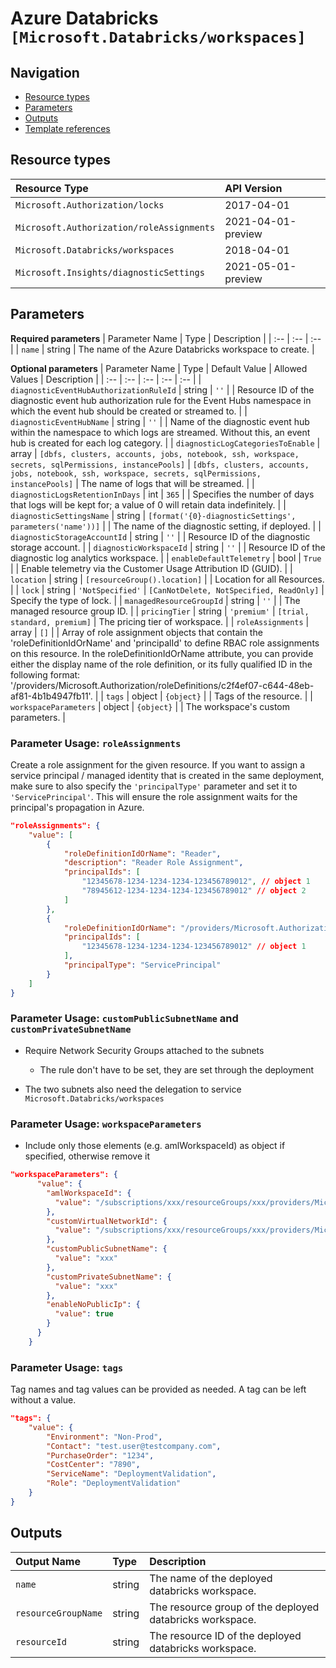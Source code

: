 # Azure Databricks `[Microsoft.Databricks/workspaces]`

## Navigation

- [Resource types](#Resource-types)
- [Parameters](#Parameters)
- [Outputs](#Outputs)
- [Template references](#Template-references)

## Resource types

| Resource Type | API Version |
| :-- | :-- |
| `Microsoft.Authorization/locks` | 2017-04-01 |
| `Microsoft.Authorization/roleAssignments` | 2021-04-01-preview |
| `Microsoft.Databricks/workspaces` | 2018-04-01 |
| `Microsoft.Insights/diagnosticSettings` | 2021-05-01-preview |

## Parameters

**Required parameters**
| Parameter Name | Type | Description |
| :-- | :-- | :-- |
| `name` | string | The name of the Azure Databricks workspace to create. |

**Optional parameters**
| Parameter Name | Type | Default Value | Allowed Values | Description |
| :-- | :-- | :-- | :-- | :-- |
| `diagnosticEventHubAuthorizationRuleId` | string | `''` |  | Resource ID of the diagnostic event hub authorization rule for the Event Hubs namespace in which the event hub should be created or streamed to. |
| `diagnosticEventHubName` | string | `''` |  | Name of the diagnostic event hub within the namespace to which logs are streamed. Without this, an event hub is created for each log category. |
| `diagnosticLogCategoriesToEnable` | array | `[dbfs, clusters, accounts, jobs, notebook, ssh, workspace, secrets, sqlPermissions, instancePools]` | `[dbfs, clusters, accounts, jobs, notebook, ssh, workspace, secrets, sqlPermissions, instancePools]` | The name of logs that will be streamed. |
| `diagnosticLogsRetentionInDays` | int | `365` |  | Specifies the number of days that logs will be kept for; a value of 0 will retain data indefinitely. |
| `diagnosticSettingsName` | string | `[format('{0}-diagnosticSettings', parameters('name'))]` |  | The name of the diagnostic setting, if deployed. |
| `diagnosticStorageAccountId` | string | `''` |  | Resource ID of the diagnostic storage account. |
| `diagnosticWorkspaceId` | string | `''` |  | Resource ID of the diagnostic log analytics workspace. |
| `enableDefaultTelemetry` | bool | `True` |  | Enable telemetry via the Customer Usage Attribution ID (GUID). |
| `location` | string | `[resourceGroup().location]` |  | Location for all Resources. |
| `lock` | string | `'NotSpecified'` | `[CanNotDelete, NotSpecified, ReadOnly]` | Specify the type of lock. |
| `managedResourceGroupId` | string | `''` |  | The managed resource group ID. |
| `pricingTier` | string | `'premium'` | `[trial, standard, premium]` | The pricing tier of workspace. |
| `roleAssignments` | array | `[]` |  | Array of role assignment objects that contain the 'roleDefinitionIdOrName' and 'principalId' to define RBAC role assignments on this resource. In the roleDefinitionIdOrName attribute, you can provide either the display name of the role definition, or its fully qualified ID in the following format: '/providers/Microsoft.Authorization/roleDefinitions/c2f4ef07-c644-48eb-af81-4b1b4947fb11'. |
| `tags` | object | `{object}` |  | Tags of the resource. |
| `workspaceParameters` | object | `{object}` |  | The workspace's custom parameters. |

### Parameter Usage: `roleAssignments`

Create a role assignment for the given resource. If you want to assign a service principal / managed identity that is created in the same deployment, make sure to also specify the `'principalType'` parameter and set it to `'ServicePrincipal'`. This will ensure the role assignment waits for the principal's propagation in Azure.

```json
"roleAssignments": {
    "value": [
        {
            "roleDefinitionIdOrName": "Reader",
            "description": "Reader Role Assignment",
            "principalIds": [
                "12345678-1234-1234-1234-123456789012", // object 1
                "78945612-1234-1234-1234-123456789012" // object 2
            ]
        },
        {
            "roleDefinitionIdOrName": "/providers/Microsoft.Authorization/roleDefinitions/c2f4ef07-c644-48eb-af81-4b1b4947fb11",
            "principalIds": [
                "12345678-1234-1234-1234-123456789012" // object 1
            ],
            "principalType": "ServicePrincipal"
        }
    ]
}
```

### Parameter Usage: `customPublicSubnetName` and `customPrivateSubnetName`

- Require Network Security Groups attached to the subnets
  - The rule don't have to be set, they are set through the deployment

- The two subnets also need the delegation to service `Microsoft.Databricks/workspaces`

### Parameter Usage: `workspaceParameters`

- Include only those elements (e.g. amlWorkspaceId) as object if specified, otherwise remove it

```json
"workspaceParameters": {
      "value": {
        "amlWorkspaceId": {
          "value": "/subscriptions/xxx/resourceGroups/xxx/providers/Microsoft.MachineLearningServices/workspaces/xxx"
        },
        "customVirtualNetworkId": {
          "value": "/subscriptions/xxx/resourceGroups/xxx/providers/Microsoft.Network/virtualNetworks/xxx"
        },
        "customPublicSubnetName": {
          "value": "xxx"
        },
        "customPrivateSubnetName": {
          "value": "xxx"
        },
        "enableNoPublicIp": {
          "value": true
        }
      }
    }
```

### Parameter Usage: `tags`

Tag names and tag values can be provided as needed. A tag can be left without a value.

```json
"tags": {
    "value": {
        "Environment": "Non-Prod",
        "Contact": "test.user@testcompany.com",
        "PurchaseOrder": "1234",
        "CostCenter": "7890",
        "ServiceName": "DeploymentValidation",
        "Role": "DeploymentValidation"
    }
}
```

## Outputs

| Output Name | Type | Description |
| :-- | :-- | :-- |
| `name` | string | The name of the deployed databricks workspace. |
| `resourceGroupName` | string | The resource group of the deployed databricks workspace. |
| `resourceId` | string | The resource ID of the deployed databricks workspace. |

